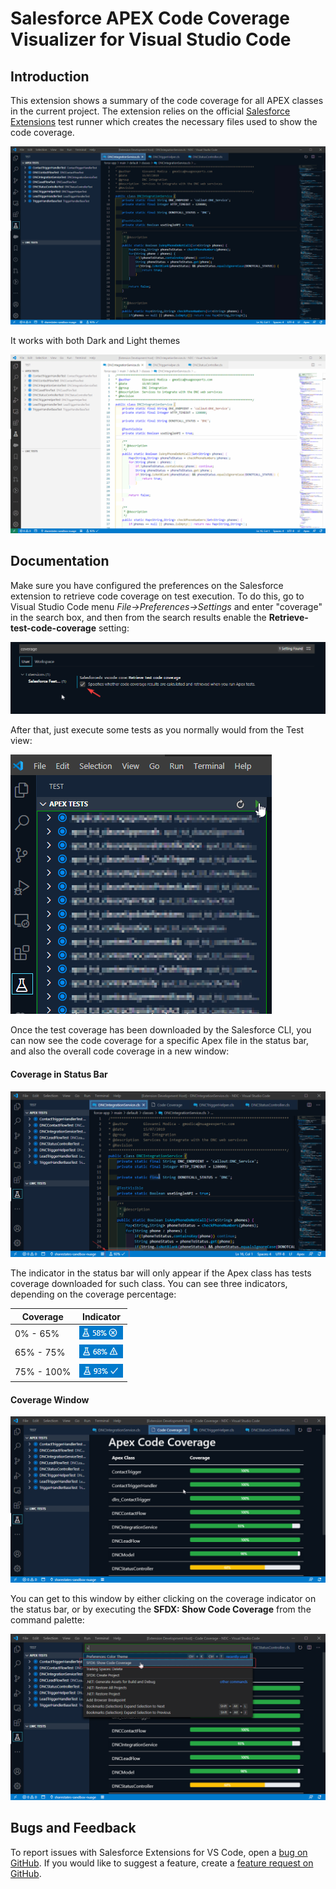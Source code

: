 # Salesforce APEX Code Coverage Visualizer for Visual Studio Code

## Introduction

This extension shows a summary of the code coverage for all APEX classes in the current project. The extension relies on the official [Salesforce Extensions](https://marketplace.visualstudio.com/items?itemName=salesforce.salesforcedx-vscode) test runner which creates the necessary files used to show the code coverage.

![Apex Code Coverage](images/code-coverage.gif)

It works with both Dark and Light themes

![Apex Code Coverage](images/code-coverage-light.gif)

## Documentation

Make sure you have configured the preferences on the Salesforce extension to retrieve code coverage on test execution. To do this, go to Visual Studio Code menu *File->Preferences->Settings* and enter "coverage" in the search box, and then from the search results enable the **Retrieve-test-code-coverage** setting:

![Test Settings](images/salesforce-test-settings.png)

After that, just execute some tests as you normally would from the Test view:

![Test Execution](images/test-execution.png)

Once the test coverage has been downloaded by the Salesforce CLI, you can now see the code coverage for a specific Apex file in the status bar, and also the overall code coverage in a new window:

#### Coverage in Status Bar
![Coverage in Status Bar](images/coverage-apex.png)

The indicator in the status bar will only appear if the Apex class has tests coverage downloaded for such class. You can see three indicators, depending on the coverage percentage:

|Coverage|Indicator|
|-|-|
|0% - 65%|![Coverage Poor](images/coverage-poor.png)|
|65% - 75%|![Coverage Low](images/coverage-low.png)|
|75% - 100%|![Coverage Low](images/coverage-good.png)|

#### Coverage Window
![Coverage in Status Bar](images/coverage-summary.png)

You can get to this window by either clicking on the coverage indicator on the status bar, or by executing the **SFDX: Show Code Coverage** from the command palette:

![SFDX: Show Code Coverage](images/coverage-command.png)

## Bugs and Feedback

To report issues with Salesforce Extensions for VS Code, open a [bug on GitHub](https://github.com/gmodica/apex-code-coverage-visualizer/issues/new?template=Bug_report.md). If you would like to suggest a feature, create a [feature request on GitHub](https://github.com/gmodica/apex-code-coverage-visualizer/issues/new?template=Feature_request.md).







